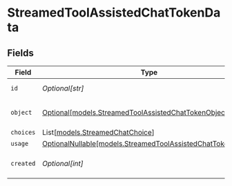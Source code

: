 # StreamedToolAssistedChatTokenData


## Fields

| Field                                                                                                          | Type                                                                                                           | Required                                                                                                       | Description                                                                                                    |
| -------------------------------------------------------------------------------------------------------------- | -------------------------------------------------------------------------------------------------------------- | -------------------------------------------------------------------------------------------------------------- | -------------------------------------------------------------------------------------------------------------- |
| `id`                                                                                                           | *Optional[str]*                                                                                                | :heavy_minus_sign:                                                                                             | A unique ID of the chat completion.                                                                            |
| `object`                                                                                                       | [Optional[models.StreamedToolAssistedChatTokenObject]](../models/streamedtoolassistedchattokenobject.md)       | :heavy_minus_sign:                                                                                             | The object type, which is always set to `chat.completion.chunk`.                                               |
| `choices`                                                                                                      | List[[models.StreamedChatChoice](../models/streamedchatchoice.md)]                                             | :heavy_minus_sign:                                                                                             | N/A                                                                                                            |
| `usage`                                                                                                        | [OptionalNullable[models.StreamedToolAssistedChatTokenUsage]](../models/streamedtoolassistedchattokenusage.md) | :heavy_minus_sign:                                                                                             | N/A                                                                                                            |
| `created`                                                                                                      | *Optional[int]*                                                                                                | :heavy_minus_sign:                                                                                             | The Unix timestamp (in seconds) for when the token sampled.                                                    |